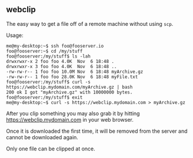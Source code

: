 ## webclip

The easy way to get a file off of a remote machine without using `scp`.

Usage:

```
me@my-desktop:~$ ssh foo@fooserver.io
foo@fooserver:~$ cd /my/stuff
foo@fooserver:/my/stuff$ ls -lah
drwxrwxr-x 2 foo foo 4.0K  Nov  6 18:48 .
drwxrwxr-x 3 foo foo 4.0K  Nov  6 18:48 ..
-rw-rw-r-- 1 foo foo 10.0M Nov  6 18:48 myArchive.gz
-rw-rw-r-- 1 foo foo 28.0K Nov  6 18:48 myFile.txt
foo@fooserver:/my/stuff$ curl -s https://webclip.mydomain.com/myArchive.gz | bash
200 ok I got "myArchive.gz" with 10000000 bytes.
foo@fooserver:/my/stuff$ exit
me@my-desktop:~$ curl -s https://webclip.mydomain.com > myArchive.gz
```

After you clip something you may also grab it by hitting https://webclip.mydomain.com in your web browser.

Once it is downloaded the first time, it will be removed from the server and cannot be downloaded again.

Only one file can be clipped at once. 
